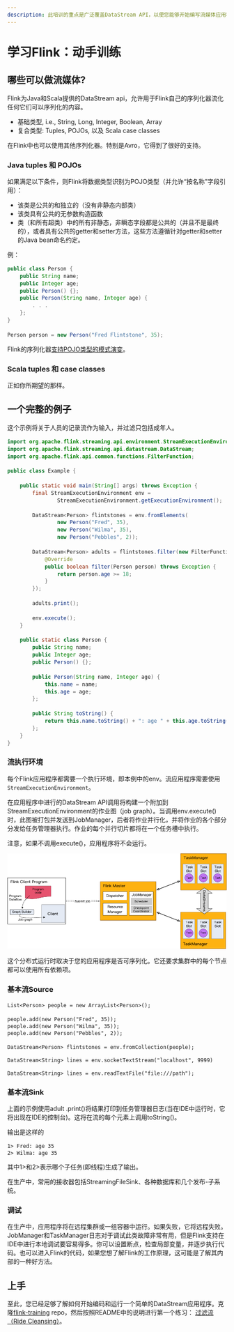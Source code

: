 ```yaml
---
description: 此培训的重点是广泛覆盖DataStream API，以便您能够开始编写流媒体应用程序。
---
```


# 学习Flink：动手训练

## 哪些可以做流媒体? 

Flink为Java和Scala提供的DataStream api，允许用于Flink自己的序列化器流化任何它们可以序列化的内容。

* 基础类型, i.e., String, Long, Integer, Boolean, Array
* 复合类型: Tuples, POJOs, 以及 Scala case classes

在Flink中也可以使用其他序列化器。特别是Avro，它得到了很好的支持。

### Java tuples 和 POJOs

如果满足以下条件，则Flink将数据类型识别为POJO类型（并允许“按名称”字段引用）：

* 该类是公共的和独立的（没有非静态内部类）
* 该类具有公共的无参数构造函数
* 类（和所有超类）中的所有非静态，非瞬态字段都是公共的（并且不是最终的），或者具有公共的getter和setter方法，这些方法遵循针对getter和setter的Java bean命名约定。

例：

```java
public class Person {
    public String name;  
    public Integer age;  
    public Person() {};  
    public Person(String name, Integer age) {  
        . . .
    };  
}  

Person person = new Person("Fred Flintstone", 35);
```

Flink的序列化器[支持POJO类型的模式演变](https://ci.apache.org/projects/flink/flink-docs-release-1.11/dev/stream/state/schema_evolution.html#pojo-types)。

### Scala tuples 和 case classes

正如你所期望的那样。

## 一个完整的例子

这个示例将关于人员的记录流作为输入，并过滤只包括成年人。

```java
import org.apache.flink.streaming.api.environment.StreamExecutionEnvironment;
import org.apache.flink.streaming.api.datastream.DataStream;
import org.apache.flink.api.common.functions.FilterFunction;

public class Example {

    public static void main(String[] args) throws Exception {
        final StreamExecutionEnvironment env =
                StreamExecutionEnvironment.getExecutionEnvironment();

        DataStream<Person> flintstones = env.fromElements(
                new Person("Fred", 35),
                new Person("Wilma", 35),
                new Person("Pebbles", 2));

        DataStream<Person> adults = flintstones.filter(new FilterFunction<Person>() {
            @Override
            public boolean filter(Person person) throws Exception {
                return person.age >= 18;
            }
        });

        adults.print();

        env.execute();
    }

    public static class Person {
        public String name;
        public Integer age;
        public Person() {};

        public Person(String name, Integer age) {
            this.name = name;
            this.age = age;
        };

        public String toString() {
            return this.name.toString() + ": age " + this.age.toString();
        };
    }
}
```

### 流执行环境

每个Flink应用程序都需要一个执行环境，即本例中的env。流应用程序需要使用`StreamExecutionEnvironment`。

在应用程序中进行的DataStream API调用将构建一个附加到StreamExecutionEnvironment的作业图（job graph）。当调用env.execute\(\)时，此图被打包并发送到JobManager，后者将作业并行化，并将作业的各个部分分发给任务管理器执行。作业的每个并行切片都将在一个任务槽中执行。

注意，如果不调用execute\(\)，应用程序将不会运行。

![](../.gitbook/assets/image%20%2846%29.png)

这个分布式运行时取决于您的应用程序是否可序列化。它还要求集群中的每个节点都可以使用所有依赖项。

### 基本流Source



```text
List<Person> people = new ArrayList<Person>();

people.add(new Person("Fred", 35));
people.add(new Person("Wilma", 35));
people.add(new Person("Pebbles", 2));

DataStream<Person> flintstones = env.fromCollection(people);
```



```text
DataStream<String> lines = env.socketTextStream("localhost", 9999)
```



```text
DataStream<String> lines = env.readTextFile("file:///path");
```

### 基本流Sink

上面的示例使用adult .print\(\)将结果打印到任务管理器日志\(当在IDE中运行时，它将出现在IDE的控制台\)。这将在流的每个元素上调用toString\(\)。

输出是这样的

```text
1> Fred: age 35
2> Wilma: age 35
```

其中1&gt;和2&gt;表示哪个子任务\(即线程\)生成了输出。

在生产中，常用的接收器包括StreamingFileSink、各种数据库和几个发布-子系统。

### 调试

在生产中，应用程序将在远程集群或一组容器中运行。如果失败，它将远程失败。JobManager和TaskManager日志对于调试此类故障非常有用，但是Flink支持在IDE中进行本地调试要容易得多。你可以设置断点，检查局部变量，并逐步执行代码。也可以进入Flink的代码，如果您想了解Flink的工作原理，这可能是了解其内部的一种好方法。

## 上手

至此，您已经足够了解如何开始编码和运行一个简单的DataStream应用程序。克隆[flink-training](https://github.com/apache/flink-training/tree/release-1.11) repo，然后按照README中的说明进行第一个练习： [过滤流（Ride Cleansing）](https://github.com/apache/flink-training/tree/release-1.11/ride-cleansing)。



